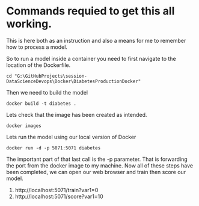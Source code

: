 # Commands requied to get this all working. 
This is here both as an instruction and also a means for me to remember how to process a model. 

So to run a model inside a container you need to first navigate to the location of the Dockerfile. 

```
cd "G:\GitHubProjects\session-DataScienceDevops\Docker\DiabetesProductionDocker"
```

Then we need to build the model 
```
docker build -t diabetes .
``` 

Lets check that the image has been created as intended. 

```
docker images
```

Lets run the model using our local version of Docker
```
docker run -d -p 5071:5071 diabetes
```

The important part of that last call is the -p parameter. That is forwarding the port from the docker image to my machine. Now all of these steps have been completed, we can open our web browser and train then score our model.

1. http://localhost:5071/train?var1=0
2. http://localhost:5071/score?var1=10